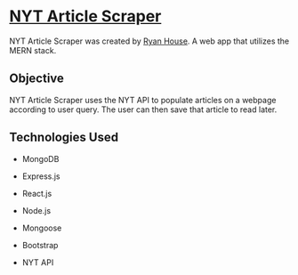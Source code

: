 # [NYT Article Scraper](https://rhouse-nyt-scrape.herokuapp.com)

NYT Article Scraper was created by [Ryan House](https://github.com/rhouse00). A web app that utilizes the MERN stack.


## Objective 
NYT Article Scraper uses the NYT API to populate articles on a webpage according to user query. The user can then save that article to read later.


## Technologies Used

* MongoDB
* Express.js
* React.js
* Node.js

* Mongoose
* Bootstrap
* NYT API